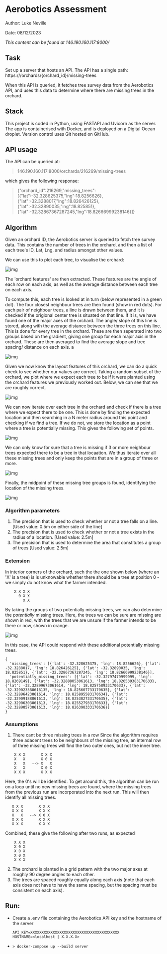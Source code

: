 # Aerobotics Assessment

Author: Luke Neville

Date: 08/12/2023

_This content can be found at 146.190.160.117:8000/_

## Task

Set up a server that hosts an API. The API has a single path: https://<hostname>/orchards/{orchard_id}/missing-trees

When this API is queried, it fetches tree survey data from the Aerobotics API, and uses this data to 
determine where there are missing trees in the orchard. 

## Stack

This project is coded in Python, using FASTAPI and Uvicorn as the server. The app is containerised 
with Docker, and is deployed on a Digital Ocean droplet. Version control uses Git hosted on GitHub. 

## API usage
The API can be queried at: 
> 146.190.160.117:8000/orchards/216269/missing-trees

which gives the following response: 

> {"orchard_id":216269,"missing_trees":[{"lat":-32.328625375,"lng":18.8256626},{"lat":-32.3288017,"lng":18.826426125},{"lat":-32.32890035,"lng":18.825851},{"lat":-32.32867367287245,"lng":18.82666999238146}]}

## Algorithm

Given an orchard ID, the Aerobotics server is queried to fetch tree survey data. This contains the number of
trees in the orchard, and then a list of each tree's ID, Lat, Lng, and radius amongst other values.  

We can use this to plot each tree, to visualise the orchard:

![img](assets/base_orchard.png)

The 'orchard features' are then extracted. These features are the angle of each row on each axis, as 
well as the average distance between each tree on each axis. 

To compute this, each tree is looked at in turn (below represented in a green dot). The four closest 
neighbour trees are then found (show in red dots). For each pair of neighbour trees, a line is drawn 
between them, and it is checked if the origional center tree is situated on that line. If it is, we
have found one of the major axes of the orchard. The angle/ slope of this line is stored, along with the 
average distance between the three trees on this line. This is done for every tree in the orchard. 
These are then seperated into two groups based on the gradient, giving one group for each major axis 
in the orchard. These are then averaged to find the average slope and tree spacing/ distance on each axis. a

![img](assets/features.png)

Given we now know the layout features of this orchard, we can do a quick check to see whether our values are correct. 
Taking a random subset of the orchard, we plot where we expect each tree to be if it were planted using 
the orchard features we previously worked out. Below, we can see that we are roughly correct. 

![img](assets/estimation.png)

We can now iterate over each tree in the orchard and check if there is a tree where we expect there to be one. 
This is done by finding the expected location and then searching in a N meter radius around this point 
and checking if we find a tree. If we do not, we store the location as a point where a tree is potentially missing. 
This gives the following set of points. 

![img](assets/all_missing.png)

We can only know for sure that a tree is missing if 3 or more neighbour trees expected there to be a 
tree in that locaation. We thus iterate over all these missing trees and only keep the points that are in a 
group of three or more. 

![img](assets/missing_groups.png)

Finally, the midpoint of these missing tree groups is found, identifying the location of the missing trees. 

![img](assets/missing_trees.png)

### Algorithm parameters

1) The precision that is used to check whether or not a tree falls on a line. 
  [Used value: 0.5m on either side of the line]
2) The precision that is used to check whether or not a tree exists in the radius of a location. 
  [Used value: 2.5m]
3) The precision that is used to determine the area that constitutes a group of trees
  [Used value: 2.5m]

### Extension

In interior corners of the orchard, such the the one shown below (where an 'X' is a tree) is is unknowable 
whether there should be a tree at position 0 - we simply do not know what the farmer intended. 

```
    X X X X
      0 X X   
        X X
```

By taking the groups of two potentially missing trees, we can also determine the _potentially_ missing 
trees. Here, the trees we can be sure are missing are shown in red, with the trees that we are unsure
if the farmer intends to be there or now, shown in orange.

![img](assets/potentially_missing_trees.png)

In this case, the API could respond with these additional potentially missing trees. 

```
{
  'missing_trees': [{'lat': -32.328625375, 'lng': 18.8256626}, {'lat': -32.3288017, 'lng': 18.826426125}, {'lat': -32.32890035, 'lng': 18.825851}, {'lat': -32.32867367287245, 'lng': 18.82666999238146}], 
  'potentially_missing_trees': [{'lat': -32.32797479999999, 'lng': 18.8269149}, {'lat': -32.32888053061613, 'lng': 18.826539383170633}, {'lat': -32.32899673061614, 'lng': 18.825758933170633}, {'lat': -32.329023380616135, 'lng': 18.825607733170635}, {'lat': -32.32896423061614, 'lng': 18.825895583170634}, {'lat': -32.32909188061613, 'lng': 18.825382733170635}, {'lat': -32.32906303061613, 'lng': 18.825527933170633}, {'lat': -32.32890573061613, 'lng': 18.826390333170636}]
}
```

### Assumptions
1) There cant be three missing trees in a row
  Since the algorithm requires three adacent trees to be neighbours of the missing tree, an internal 
  row of three missing trees will find the two outer ones, but not the inner tree. 

```
    X X X       X X X
    X   X       X 0 X
    X   X   --> X   X
    X   X       X 0 X
    X X X       X X X
```

 Here, the 0's will be identified. To get around this, the algorithm can be run on a loop until no new
 missing trees are found, where the missing trees from the previous run are incorporated into the next run. 
 This will then identify all missing trees. 

 ```
    X X X       X X X
    X X X       X X X
    X   X   --> X 0 X  
    X X X       X X X
    X X X       X X X
```

Combined, these give the following after two runs, as expected

```
    X X X
    X 0 X
    X 0 X  
    X 0 X
    X X X
```

2) The orchard is planted in a grid pattern with the two major axes at roughly 90 degree angles to each other. 
3) The trees are spaced roughly equally along each axis (note that each axis does not have to have the same 
spacing, but the spacing must be consistent on each axis).

## Run:
* Create a .env file containing the Aerobotics API key and the hostname of the server
  ```
  API_KEY=XXXXXXXXXXXXXXXXXXXXXXXXXXXXXXXXXXXXXXXX
  HOSTNAME=<localhost | X.X.X.X> 
  ```
* ```> docker-compose up --build server ```